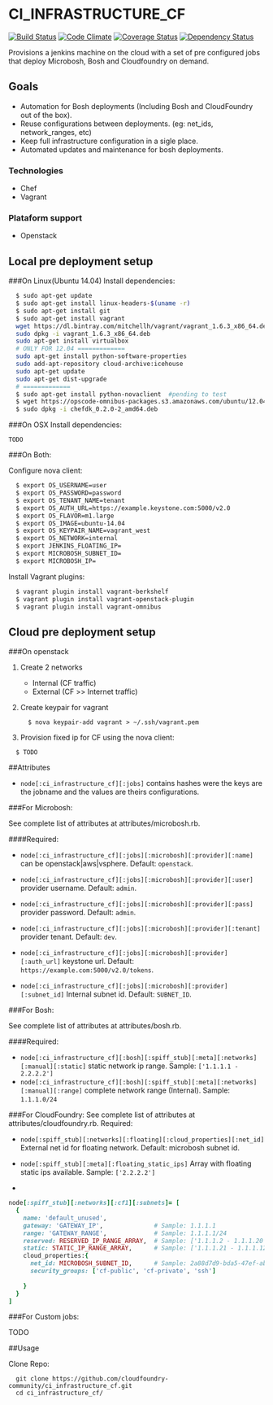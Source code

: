 CI_INFRASTRUCTURE_CF
====================
[![Build Status](https://travis-ci.org/cloudfoundry-community/ci_infrastructure_cf.svg)](https://travis-ci.org/cloudfoundry-community/ci_infrastructure_cf)
[![Code Climate](https://codeclimate.com/github/cloudfoundry-community/ci_infrastructure_cf.png)](https://codeclimate.com/github/cloudfoundry-community/ci_infrastructure_cf)
[![Coverage Status](https://coveralls.io/repos/cloudfoundry-community/ci_infrastructure_cf/badge.png)](https://coveralls.io/r/cloudfoundry-community/ci_infrastructure_cf)
[![Dependency Status](https://gemnasium.com/cloudfoundry-community/ci_infrastructure_cf.svg)](https://gemnasium.com/cloudfoundry-community/ci_infrastructure_cf)

Provisions a jenkins machine on the cloud with a set of pre configured jobs that deploy Microbosh, Bosh and Cloudfoundry on demand.

## Goals

* Automation for Bosh deployments (Including Bosh and CloudFoundry out of the box).
* Reuse configurations between deployments. (eg: net_ids, network_ranges, etc)
* Keep full infrastructure configuration in a sigle place.
* Automated updates and maintenance for bosh deployments.

### Technologies

* Chef
* Vagrant

### Plataform support

* Openstack

## Local pre deployment setup

###On Linux(Ubuntu 14.04)
Install dependencies:

```bash
  $ sudo apt-get update
  $ sudo apt-get install linux-headers-$(uname -r)
  $ sudo apt-get install git
  $ sudo apt-get install vagrant
  wget https://dl.bintray.com/mitchellh/vagrant/vagrant_1.6.3_x86_64.deb
  sudo dpkg -i vagrant_1.6.3_x86_64.deb
  sudo apt-get install virtualbox
  # ONLY FOR 12.04 =============
  sudo apt-get install python-software-properties 
  sudo add-apt-repository cloud-archive:icehouse
  sudo apt-get update
  sudo apt-get dist-upgrade
  # =============
  $ sudo apt-get install python-novaclient  #pending to test
  $ wget https://opscode-omnibus-packages.s3.amazonaws.com/ubuntu/12.04/x86_64/chefdk_0.2.0-2_amd64.deb
  $ sudo dpkg -i chefdk_0.2.0-2_amd64.deb
```


###On OSX
Install dependencies:

```
TODO
```

###On Both:

Configure nova client:
```bash
  $ export OS_USERNAME=user
  $ export OS_PASSWORD=password
  $ export OS_TENANT_NAME=tenant
  $ export OS_AUTH_URL=https://example.keystone.com:5000/v2.0
  $ export OS_FLAVOR=m1.large
  $ export OS_IMAGE=ubuntu-14.04
  $ export OS_KEYPAIR_NAME=vagrant_west
  $ export OS_NETWORK=internal
  $ export JENKINS_FLOATING_IP=
  $ export MICROBOSH_SUBNET_ID=
  $ export MICROBOSH_IP=
```

Install Vagrant plugins:

```bash
  $ vagrant plugin install vagrant-berkshelf
  $ vagrant plugin install vagrant-openstack-plugin
  $ vagrant plugin install vagrant-omnibus
```

## Cloud pre deployment setup

###On openstack
1.  Create 2 networks
    - Internal (CF traffic)
    - External (CF >> Internet traffic)
2.  Create keypair for vagrant

    ```
      $ nova keypair-add vagrant > ~/.ssh/vagrant.pem
    ```
3.  Provision fixed ip for CF using the nova client:

```
  $ TODO
```

##Attributes

- `node[:ci_infrastructure_cf][:jobs]` contains hashes were the keys are the jobname and the values are theirs configurations.

###For Microbosh:

See complete list of attributes at attributes/microbosh.rb.

####Required:

- `node[:ci_infrastructure_cf][:jobs][:microbosh][:provider][:name]` can be openstack|aws|vsphere. Default: `openstack`.
- `node[:ci_infrastructure_cf][:jobs][:microbosh][:provider][:user]` provider username. Default: `admin`.
- `node[:ci_infrastructure_cf][:jobs][:microbosh][:provider][:pass]` provider password. Default: `admin`.
- `node[:ci_infrastructure_cf][:jobs][:microbosh][:provider][:tenant]` provider tenant. Default: `dev`.

- `node[:ci_infrastructure_cf][:jobs][:microbosh][:provider][:auth_url]` keystone url. Default: `https://example.com:5000/v2.0/tokens`.
- `node[:ci_infrastructure_cf][:jobs][:microbosh][:provider][:subnet_id]` Internal subnet id. Default: `SUBNET_ID`.

###For Bosh:

See complete list of attributes at attributes/bosh.rb.

####Required:

- `node[:ci_infrastructure_cf][:bosh][:spiff_stub][:meta][:networks][:manual][:static]` static network ip range. Sample: `['1.1.1.1 - 2.2.2.2']`
- `node[:ci_infrastructure_cf][:bosh][:spiff_stub][:meta][:networks][:manual][:range]` complete network range (Internal). Sample: `1.1.1.0/24`

###For CloudFoundry:
See complete list of attributes at attributes/cloudfoundry.rb.
Required:

- `node[:spiff_stub][:networks][:floating][:cloud_properties][:net_id]` External net id for floating network. Default: microbosh subnet id.
- `node[:spiff_stub][:meta][:floating_static_ips]` Array with floating static ips available. Sample: `['2.2.2.2']`

- 
```ruby
node[:spiff_stub][:networks][:cf1][:subnets]= [ 
  {
    name: 'default_unused',
    gateway: 'GATEWAY_IP',              # Sample: 1.1.1.1
    range: 'GATEWAY_RANGE',             # Sample: 1.1.1.1/24
    reserved: RESERVED_IP_RANGE_ARRAY,  # Sample: ['1.1.1.2 - 1.1.1.20'],
    static: STATIC_IP_RANGE_ARRAY,      # Sample: ['1.1.1.21 - 1.1.1.120'],
    cloud_properties:{
      net_id: MICROBOSH_SUBNET_ID,      # Sample: 2a88d7d9-bda5-47ef-ab04-2a3465fae123
      security_groups: ['cf-public', 'cf-private', 'ssh']
      
    }
  }
]
```

###For Custom jobs:

TODO

##Usage

Clone Repo:

```
  git clone https://github.com/cloudfoundry-community/ci_infrastructure_cf.git
  cd ci_infrastructure_cf/
```



